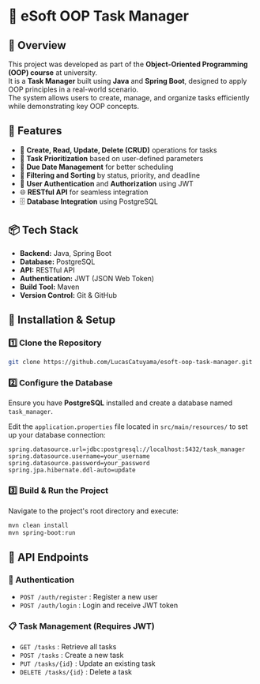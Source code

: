 # 📝 eSoft OOP Task Manager

## 📌 Overview
This project was developed as part of the **Object-Oriented Programming (OOP) course** at university.  
It is a **Task Manager** built using **Java** and **Spring Boot**, designed to apply OOP principles in a real-world scenario.  
The system allows users to create, manage, and organize tasks efficiently while demonstrating key OOP concepts.

## 🚀 Features
- 📝 **Create, Read, Update, Delete (CRUD)** operations for tasks  
- 🎯 **Task Prioritization** based on user-defined parameters  
- 📅 **Due Date Management** for better scheduling  
- 🔎 **Filtering and Sorting** by status, priority, and deadline  
- 🔐 **User Authentication** and **Authorization** using JWT  
- 🌐 **RESTful API** for seamless integration  
- 🗄️ **Database Integration** using PostgreSQL  

## 📦 Tech Stack
- **Backend:** Java, Spring Boot
- **Database:** PostgreSQL
- **API:** RESTful API
- **Authentication:** JWT (JSON Web Token)
- **Build Tool:** Maven
- **Version Control:** Git & GitHub

## 🔧 Installation & Setup

### 1️⃣ Clone the Repository
```bash
git clone https://github.com/LucasCatuyama/esoft-oop-task-manager.git
```

### 2️⃣ Configure the Database
Ensure you have **PostgreSQL** installed and create a database named `task_manager`.

Edit the `application.properties` file located in `src/main/resources/` to set up your database connection:
```properties
spring.datasource.url=jdbc:postgresql://localhost:5432/task_manager
spring.datasource.username=your_username
spring.datasource.password=your_password
spring.jpa.hibernate.ddl-auto=update
```

### 3️⃣ Build & Run the Project
Navigate to the project's root directory and execute:
```bash
mvn clean install
mvn spring-boot:run
```

## 📡 API Endpoints

### 🧾 Authentication
- `POST /auth/register` : Register a new user  
- `POST /auth/login` : Login and receive JWT token  

### 📋 Task Management (Requires JWT)
- `GET /tasks` : Retrieve all tasks  
- `POST /tasks` : Create a new task  
- `PUT /tasks/{id}` : Update an existing task  
- `DELETE /tasks/{id}` : Delete a task  
